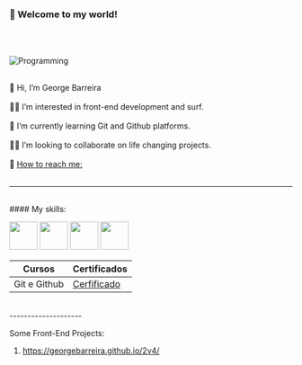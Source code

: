 ### :vulcan_salute: Welcome to my world!
<br><br>


![Programming](https://media.tenor.com/KbXIBwtIzoYAAAAM/piano-bruce-almighty.gif)
<br><br>

👋 Hi, I’m George Barreira <br><br>
🏄‍♂️ I’m interested in front-end development and surf. <br><br>
🧠 I’m currently learning Git and Github platforms. <br><br>
🤜🤛 I’m looking to collaborate on life changing projects. <br><br>
📧 [How to reach me:](https://www.linkedin.com/in/george-de-castro-barreira-22633351/) <br><br>

-----------
<br>
#### My skills:

 <img style="width:50px" src="https://cdn.jsdelivr.net/gh/devicons/devicon@latest/icons/html5/html5-original-wordmark.svg" /> <img style="width:50px" src="https://cdn.jsdelivr.net/gh/devicons/devicon@latest/icons/css3/css3-original-wordmark.svg" /> <img style="width:50px" src="https://cdn.jsdelivr.net/gh/devicons/devicon@latest/icons/javascript/javascript-plain.svg" /> <img style="width:50px" src="https://cdn.jsdelivr.net/gh/devicons/devicon@latest/icons/bootstrap/bootstrap-original-wordmark.svg" />
 
 


| Cursos | Certificados |
|--------|--------------|
|Git e Github|[Cerfificado]()|

<br>
--------------------


Some Front-End Projects:

1. https://georgebarreira.github.io/2v4/




<!---

Cabeçalhos MarDown

# Título 1 
## Título 2
### Título 3
#### Título 4
##### Título 5
###### Título 6

*itálico* ou _itálico_
**negrito** ou __negrito__
___negrito e itálico___

UL

- lista 1
- lista 2
    - sublista

OL

1. lista 1
2. lista 2
    1. sublista
    2. sublista2

link

[texto da imagem](https://catracalivre.com.br/wp-content/uploads/2021/08/por-do-sol-rio-mais-bonito-do-mundo.jpg)

imagem

![texto da imagem](https://catracalivre.com.br/wp-content/uploads/2021/08/por-do-sol-rio-mais-bonito-do-mundo.jpg)

código em linha

`system.out.println();`

código em bloco

```system.out.println();
system.out.println();
system.out.println();
system.out.println();
system.out.println();
```

citações

> Texto das citações

linhas 

--------------
______________

Tabelas

|   Cabeçalho 1 |   Cabeçalho 2 |
|---------------|---------------|
|   Texto 1     |   Texto 2     |
|   Texto 3     |   Texto 4     |

checkbox

- [x] Checked
- [ ] Not checked

georgebarreira/georgebarreira is a ✨ special ✨ repository because its `README.md` (this file) appears on your GitHub profile.
You can click the Preview link to take a look at your changes.
--->
